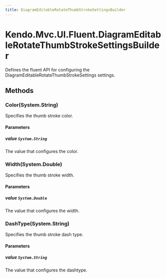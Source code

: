 ```yaml
---
title: DiagramEditableRotateThumbStrokeSettingsBuilder
---
```


# Kendo.Mvc.UI.Fluent.DiagramEditableRotateThumbStrokeSettingsBuilder
Defines the fluent API for configuring the DiagramEditableRotateThumbStrokeSettings settings.




## Methods


### Color(System.String)
Specifies the thumb stroke color.


#### Parameters

##### value `System.String`
The value that configures the color.





### Width(System.Double)
Specifies the thumb stroke width.


#### Parameters

##### value `System.Double`
The value that configures the width.





### DashType(System.String)
Specifies the thumb stroke dash type.


#### Parameters

##### value `System.String`
The value that configures the dashtype.






